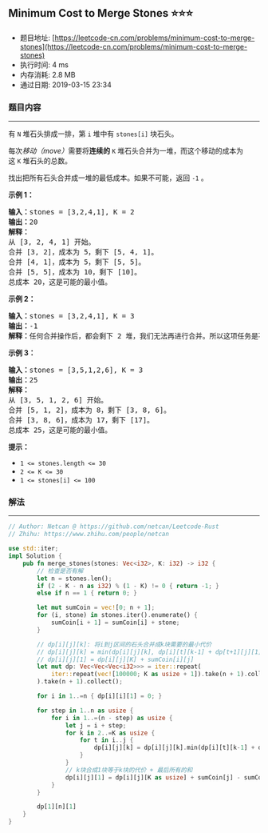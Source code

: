 ## Minimum Cost to Merge Stones :star::star::star:
- 题目地址: [https://leetcode-cn.com/problems/minimum-cost-to-merge-stones](https://leetcode-cn.com/problems/minimum-cost-to-merge-stones)
- 执行时间: 4 ms 
- 内存消耗: 2.8 MB
- 通过日期: 2019-03-15 23:34

### 题目内容
---
<p>有 <code>N</code> 堆石头排成一排，第 <code>i</code> 堆中有 <code>stones[i]</code> 块石头。</p>

<p>每次<em>移动（move）</em>需要将<strong>连续的</strong> <code>K</code> 堆石头合并为一堆，而这个移动的成本为这 <code>K</code> 堆石头的总数。</p>

<p>找出把所有石头合并成一堆的最低成本。如果不可能，返回 <code>-1</code> 。</p>



<p><strong>示例 1：</strong></p>

<pre><strong>输入：</strong>stones = [3,2,4,1], K = 2
<strong>输出：</strong>20
<strong>解释：</strong>
从 [3, 2, 4, 1] 开始。
合并 [3, 2]，成本为 5，剩下 [5, 4, 1]。
合并 [4, 1]，成本为 5，剩下 [5, 5]。
合并 [5, 5]，成本为 10，剩下 [10]。
总成本 20，这是可能的最小值。
</pre>

<p><strong>示例 2：</strong></p>

<pre><strong>输入：</strong>stones = [3,2,4,1], K = 3
<strong>输出：</strong>-1
<strong>解释：</strong>任何合并操作后，都会剩下 2 堆，我们无法再进行合并。所以这项任务是不可能完成的。.
</pre>

<p><strong>示例 3：</strong></p>

<pre><strong>输入：</strong>stones = [3,5,1,2,6], K = 3
<strong>输出：</strong>25
<strong>解释：</strong>
从 [3, 5, 1, 2, 6] 开始。
合并 [5, 1, 2]，成本为 8，剩下 [3, 8, 6]。
合并 [3, 8, 6]，成本为 17，剩下 [17]。
总成本 25，这是可能的最小值。
</pre>



<p><strong>提示：</strong></p>

<ul>
	<li><code>1 <= stones.length <= 30</code></li>
	<li><code>2 <= K <= 30</code></li>
	<li><code>1 <= stones[i] <= 100</code></li>
</ul>


### 解法
---
```rust
// Author: Netcan @ https://github.com/netcan/Leetcode-Rust
// Zhihu: https://www.zhihu.com/people/netcan

use std::iter;
impl Solution {
    pub fn merge_stones(stones: Vec<i32>, K: i32) -> i32 {
        // 检查是否有解
        let n = stones.len();
        if (2 - K - n as i32) % (1 - K) != 0 { return -1; }
        else if n == 1 { return 0; }

        let mut sumCoin = vec![0; n + 1];
        for (i, stone) in stones.iter().enumerate() {
            sumCoin[i + 1] = sumCoin[i] + stone;
        }

        // dp[i][j][k]: 将i到j区间的石头合并成k块需要的最小代价
        // dp[i][j][k] = min(dp[i][j][k], dp[i][t][k-1] + dp[t+1][j][1]) k > 2
        // dp[i][j][1] = dp[i][j][K] + sumCoin[i][j]
        let mut dp: Vec<Vec<Vec<i32>>> = iter::repeat(
            iter::repeat(vec![100000; K as usize + 1]).take(n + 1).collect()
        ).take(n + 1).collect();

        for i in 1..=n { dp[i][i][1] = 0; }

        for step in 1..n as usize {
            for i in 1..=(n - step) as usize {
                let j = i + step;
                for k in 2..=K as usize {
                    for t in i..j {
                        dp[i][j][k] = dp[i][j][k].min(dp[i][t][k-1] + dp[t+1][j][1]);
                    }
                }
                // k块合成1块等于k块的代价 + 最后所有的和
                dp[i][j][1] = dp[i][j][K as usize] + sumCoin[j] - sumCoin[i - 1];
            }
        }

        dp[1][n][1]
    }
}

```